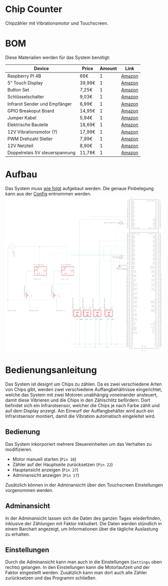 # Chip Counter

Chipzähler mit Vibrationsmotor und Touchscreen.

# BOM

Diese Materialien werden für das System benötigt:

| Device                         | Price  | Amount | Link                                                                                                                                                                                                                                                                                                                                                                                                                                                                                                                                                                                                                                                                                                                                   |
|--------------------------------|--------|--------|----------------------------------------------------------------------------------------------------------------------------------------------------------------------------------------------------------------------------------------------------------------------------------------------------------------------------------------------------------------------------------------------------------------------------------------------------------------------------------------------------------------------------------------------------------------------------------------------------------------------------------------------------------------------------------------------------------------------------------------|
| Raspberry PI 4B                | 66€    | 1      | [Amazon](https://www.amazon.de/Raspberry-Pi-ARM-Cortex-A72-Bluetooth-Micro-HDMI/dp/B07TC2BK1X/ref=sr_1_5?__mk_de_DE=%C3%85M%C3%85%C5%BD%C3%95%C3%91&crid=S10T9NMYUJLU&dib=eyJ2IjoiMSJ9.1UC1W5_zecYpKMlGIP7RLntnbY2FzwGMy1Miiy5XufC-c31GWVChQfnTsqR93XUYZXAFRSAn8F94lipW-hcpUEOu2EtuGqtMV-ELfLTizRyyDhaELjphD8D5gQfOed8uIu0Dm3IvZ37k9pel69QmW8cRXaSSpUuDzArWnIRDuTedcRmF1mon52yOm-X6oCxk3C5HRmOgruiFEq1if9Q0qzTQ3UrlvRO2OemAbPmBYZeAMlDJyJ97oc6R_ySvcggLmvv931uZIZkrGNlSNA0y-1cFzTowsu4KFZa9EqJLBo8.KmxMvNYHCx0sDy0MEZSJNWzJRwZ5ayMvOmIcgazh8pE&dib_tag=se&keywords=raspberry+pi+4&qid=1717599767&sprefix=raspberry+pi+4,aps,85&sr=8-5)                                                                                                 |
| 5" Touch Display               | 39,99€ | 1      | [Amazon](https://www.amazon.de/ELECROW-Touchscreen-Monitor-Raspberry-Kompatibel/dp/B0CZ6L8DNJ/ref=sr_1_10?__mk_de_DE=%C3%85M%C3%85%C5%BD%C3%95%C3%91&crid=2IJR43BP3A1YJ&dib=eyJ2IjoiMSJ9._Lukts8pcMVVrcI5-RfLXp5QqfEwlRYuXCevrd4oNQVUFNWfjKSOIFSV1zRgW5eifA7sHJ2xzacg5_w8dq1GDNyV5Tsw1PgIb6EJCvi6l_jYdDvzKfNjY0QSy-JBR3tSe79uCfntfw6wyKbe7tSwKyHYgO1jLyDiEZLL7_i0exEEUobicsV_vqWZo4P020jOav6EE35JziGzS9rU5_7GTnJu0TX-5s5coiV4uWJqGDabDXrtNl72ZSkzfsgKOjCNWWZ3_wcHnDShu98V4Wfe8YbxT_f6KtotIE4TKW2A3Tw.Vq_RSJEl-uHmWJRMpqUBijQGOMg9URoRp1fz_v1f_xI&dib_tag=se&keywords=raspberry+pi+touch+display&qid=1717599903&sprefix=raspberry+pi+touch+display,aps,91&sr=8-10)                                                                      |
| Button Set                     | 7,25€  | 1      | [Amazon](https://www.amazon.de/RUNCCI-YUN-Momentanen-Druckschalter%EF%BC%8CMini-DruckTaster-Wasserdicht/dp/B0825RCZJS/ref=sr_1_1?__mk_de_DE=%C3%85M%C3%85%C5%BD%C3%95%C3%91&crid=1MFY2S2JLO0L6&dib=eyJ2IjoiMSJ9.t5DhmddPxOJ7YF70kViIaEVbLRg4hk5xKL4nl_EquXliHHRenM8C_C5gsssK-oP6qeOoS4uHoyvGEU9TXklOqrMqfkn7lq4US1TlkK44D8bfmSXr4kxFISrmC-Pt2mbpYP1gJXlGbTQI1nAexv5MGwqU1ijx37IGRVZQjIAodzTTM0grkz9zsvNdpvf35ehkAmwexN3e5CilEw-PsndEkvgdFBY_t_NWlQRUr0fs2P1-LAOeBQKCy_2uehuBtafAoW1tbowHdCeDmqXNP6Zw6e8NMiUxrTxV9Z0rOxcTwns.JkYH_LyI5KfRWBJBIAxUoF8EJYM01C6TKA63ZWPpAvs&dib_tag=se&keywords=raspberry+pi+button&qid=1717600059&sprefix=raspberry+pi+b,aps,573&sr=8-1)                                                                  |
| Schlüsselschalter              | 9,03€  | 1      | [Amazon](https://www.amazon.de/Create-idea-Edelstahl-Vollmetall-Verriegelnder-Edelstahl-Metall-Schl%C3%BCsselschalter/dp/B0D35B4ZCB/ref=sr_1_6?__mk_de_DE=%C3%85M%C3%85%C5%BD%C3%95%C3%91&crid=1NFA1ZM8CSCQP&dib=eyJ2IjoiMSJ9.V5_-h8aNh87dyKb46Rx8HuQMcVPZ9XjQh3bxBR6o0Bk3sn1HcDGx4Uaa3Vh64KfDSJeJb49JPDRn0Wg8wggksEVoThaEwlbiVWN8J5y3sT5wfS4nhmBPEFYKFkFXyqX_y9_nFIn-oYVSNfBLWBoXKQaXGxpTtNi3MH-89vDLuZU1et1Pngq-Al2TwZhLpjgrOBdGHRML9H45Bzut3zgysJKjdTw1BdU3jzgUl4cECTYhhpVgiZhVCq698QH_BC__gXvhCuzUbsQXInq43Lb_sLefIzRxBpue9k53jUpQO9Q.ffEUV-J6x8xeW18fP2unO7B0Ffk-hMWiStZBbhY8Phc&dib_tag=se&keywords=schl%C3%BCsselschalter+3+positionen&qid=1717600822&sprefix=schl%C3%BCsselschalter+3+positionen+,aps,75&sr=8-6&th=1)          |
| Infrarot Sender und Empfänger  | 6,99€  | 1      | [Amazon](https://www.amazon.de/BOJACK-Infrarot-Emitter-IR-lampe-Empf%C3%A4ngerdiode-Infrarot-Emissions-Empf%C3%A4ngerr%C3%B6hre/dp/B08Y6Y9S5Q/ref=sr_1_1?__mk_de_DE=%C3%85M%C3%85%C5%BD%C3%95%C3%91&crid=1G44VE73ZOEJS&dib=eyJ2IjoiMSJ9.iuzWWHHoqyO63tQV84g0reX71GGWwpDS22-BIh-qwsKroK_77tS2CrTuwNGgWs41lX33iZFagdwLr6kJpDbsFc2XN1K8fuLPSGzqHSYkpHpCRO8IH4QRamC2vDFlHE-mK1rYP6HQnHCEL7L6T1UaChL4jApzd98WmI5n0Na9o_RQnsfKRT9Il184KRz0ynY_mfgrr_-iAkzRPh0nzzx9-WQQ9xpIR0lnqnzaWPxsxctjIM2Xfo7wTvV5w-_QoROvqPmS3CeRKeEdLKrUHI31yz2ud4vjDWjfoz_ql1k8K5w.eWHp2PYG6b1pyq7v3GPafsTXTUPh5b5SE9zkLxYQaRo&dib_tag=se&keywords=raspberry+pi+infrared+beam&qid=1717601249&sprefix=raspberry+pi+infrared+beam,aps,212&sr=8-1)                       |
| GPIO Breakoput Board           | 14,95€ | 1      | [Amazon](https://www.amazon.de/FREENOVE-Breakout-Raspberry-Terminal-Status/dp/B0BFB618CJ/ref=sr_1_4?crid=1W7LU3L7EYH15&dib=eyJ2IjoiMSJ9.WyV1zZpULPT770-AF3VQwANkxJbGxllTvTzcbHFWVLCUoEkTEDUsRwHVVfWH9vhGsrtklw4OIUJ6woSuPTXPDs0o3pfh8q6iH3FB2TG87d8Cv7kXQxBcSJDK8d9wlgHUO5mUanLJ_6EsDfKqhDN4kTmwJ1DJr8Rmk51fqSs6--2BtpMwA_GO0Mq3F2DSQjEon7BtyhJ0ysGHm6-7OtbpPy6v4tdelMF7G8amQfYset3faxtWsGLXwFLUGrkxjiZsP2T8keNF8gMv9pgS3G4Vge8NMiUxrTxV9Z0rOxcTwns.BtHoSEx60asZSi_2KHzPfpsM5RMt0AtQKoybmRX3NZg&dib_tag=se&keywords=raspberry+pi+4+gpio+breakout&qid=1717601478&sprefix=raspberri+pi+4+gpio+break,aps,172&sr=8-4)                                                                                                                      |
| Jumper Kabel                   | 5,94€  | 1      | [Amazon](https://www.amazon.de/Female-Female-Male-Female-Male-Male-Steckbr%C3%BCcken-Drahtbr%C3%BCcken-bunt/dp/B01EV70C78/ref=sr_1_6?__mk_de_DE=%C3%85M%C3%85%C5%BD%C3%95%C3%91&crid=1H8AK2O3YGVRQ&dib=eyJ2IjoiMSJ9.YkJGGaT6C6WFjyXfDkQJR983TvUgVBGHgrCw5goe9P4P-pORv5R7vYJxtH06f5697bmLJpB0-9Eg0EjgmKiB0ice_MQIKqi_g1QlW7KXxMPbHV3GLc8NpFDUp1_ZQtW9nz1ptqky65FR9S4_5TtQJ4y3-hAQuRB1uml9m4jjyd6-_8MExrR5MIEJir1pbX7uf5sqp7xlHqRrcUAZuSeykHO3vtvsGwdludpVNv35Rkyd7II8e7EJJOIMVDKXyBguUHVQKwAaOS9RCAe8auTrogISqlh2irb5_45y4YAJmvk.42vu6HdKJ5ELTvL-9KlYiqz-mZVL_9MQ1PGIholPmGk&dib_tag=se&keywords=raspberry+pi+4+jumper+wires&qid=1717601593&sprefix=raspberry+pi+4+jumper+wires,aps,278&sr=8-6)                                         |
| Elektrische Bauteile           | 18,69€ | 1      | [Amazon](https://www.amazon.de/Elektronisches-Bauelemente-Set-Transistor-Elektrolytkondensatoren-Widerst%C3%A4nde-Bauelemente-Sortiment/dp/B09GVZ4STX/ref=sr_1_9?__mk_de_DE=%C3%85M%C3%85%C5%BD%C3%95%C3%91&crid=3A3X7BHYX45UK&dib=eyJ2IjoiMSJ9.RIqZfiEtLVPyPzeiMSLI2vdKb11EZkSW9Ck6AIN6VkuMOzjVytj5co6LVB11_iVwwbLSuTfc7ZG-UOwMEeq1LZBHukEeb4XKVpEolJleRhZ_eDf4ltLqXJDpL5eF5-LcQFZDnmignOPCLz_uZoWomWeSGijwAtrfBcnIPBecw-ccL9KjyGL-3_kOPY-m4MTKLOflCy6iqT6GJqFUDss1XRMrcWJfqGygWUn-f7qAvflpm262uTrPg2Sbfiac5N0Tpl2NOcOfd7RrUcOTsTP1jfQFSQaIxtcFGAC-_ZO_m_M._wRx5pvgc_MqEr537PVj94RuOCp-YxHWmDdsSPe-Krc&dib_tag=se&keywords=widerstand+und+kapazit%C3%A4t+set&qid=1717601722&sprefix=widerstand+und+kapazit%C3%A4t+set,aps,152&sr=8-9) |
| 12V Vibrationsmotor (?)        | 17,99€ | 1      | [Amazon](https://www.amazon.de/ICQUANZX-Gleichstrom-Vibrationsmotor-drehmomentstarke-Vibrationsmotoren-eisenrotierenden/dp/B0824V4M4R/ref=sr_1_20?__mk_de_DE=%C3%85M%C3%85%C5%BD%C3%95%C3%91&crid=3QE7G3FHDL5ZQ&dib=eyJ2IjoiMSJ9.h-xg7aFbO--_CAddeJKIJr4w2Z--hfHIHXim1VNWlt_INQ5uv_vjsnclQk1n-D-qvYCnIxtWufPXq2MT2CQ4bvwNHaogQyN6dW6vws0aaxnNRlHcK-O-CNZN4UtQElqMbhkowthgiKYw9_zazOApIBdNnaiiH8kGW8AsYQ8wmDzZoVRz5meWhoLeyxiSB2X42p_IEBbezhaB-Cph6dC1K226tE75hSxvjpOA-2LsE5hYE-F2wQvEasd04-u1dQbuH6yPB4TtgnBNooRNqV538yoM2F_gWyOTCie2aaU_AHo.f9tbRIZlHIC9JQwQQjoc1XhZ3EV2C5daqQzF_aBWdWk&dib_tag=se&keywords=elektromotor+r%C3%BCttelplatte&qid=1717601914&sprefix=elektromotor+r%C3%BCttelplatte,aps,125&sr=8-20)                     |
| PWM Drehzahl Steller           | 7,99€  | 1      | [Amazon](https://www.amazon.de/WayinTop-Drehzahlsteller-Geschwindigkeitsregler-Niederspannungs-Steuerungsmodul/dp/B07ZPRM23X/ref=pd_bxgy_d_sccl_1/259-2419948-4853506?pd_rd_w=NoFqN&content-id=amzn1.sym.d6531279-1f86-4ae1-b1f7-8ab9db04b1a0&pf_rd_p=d6531279-1f86-4ae1-b1f7-8ab9db04b1a0&pf_rd_r=F1CQA05XE0QS9KPERNR6&pd_rd_wg=6BWMA&pd_rd_r=55bac055-6606-44a8-a670-1c25cd31f45a&pd_rd_i=B07ZPRM23X&psc=1)                                                                                                                                                                                                                                                                                                                          |
| 12V Netzteil                   | 8,90€  | 1      | [Amazon](https://www.amazon.de/Spannungswandler-Netzteil-f%C3%BCr-LED-Streifen-220/dp/B01G0Q3RWU/ref=pd_bxgy_d_sccl_1/259-2419948-4853506?pd_rd_w=GxAxn&content-id=amzn1.sym.d6531279-1f86-4ae1-b1f7-8ab9db04b1a0&pf_rd_p=d6531279-1f86-4ae1-b1f7-8ab9db04b1a0&pf_rd_r=CHF2AV4AG6B50NWTJRZM&pd_rd_wg=GG3MY&pd_rd_r=08aa7d9f-4108-4518-9d08-2113a204514c&pd_rd_i=B01G0Q3RWU&psc=1)                                                                                                                                                                                                                                                                                                                                                      |
| Doppelrelais 5V steuerspannung | 11,78€ | 1      | [Amazon](https://www.amazon.de/dp/B07QYLN6LD?psc=1)                                                                                                                                                                                                                                                                                                                                                                                                                                                                                                                                                                                                                                                                                    |

# Aufbau
Das System muss [wie folgt](schemactics/chip_counter.png) aufgebaut werden. Die genaue Pinbelegung kann aus der [Config](assets/config.toml)
entnommen werden.
![](schematics/chip_counter.png)

# Bedienungsanleitung

Das System ist designt um Chips zu zählen. Da es zwei verschiedene Arten von
Chips gibt, werden zwei verschiedene Auffangbehältnisse eingerichtet, welche das 
System mit zwei Motoren unabhängig voneinander ansteuert, damit diese Vibrieren und
die Chips in den Zählschlitz befördern. Dort befindet sich ein Infrarotsensor, welcher 
die Chips je nach Farbe zählt und auf dem Display anzeigt. Am Einwurf der Auffangbehälter 
wird auch ein Infrarotsensor montiert, damit die Vibration automatisch eingeleitet wird.

## Bedienung
Das System inkorporiert mehrere Steuereinheiten um das Verhalten zu modifizieren.

* Motor manuell starten (`Pin 10`)
* Zähler auf der Hauptseite zurücksetzen (`Pin 22`)
* Hauptansicht anzeigen (`Pin 27`)
* Adminansicht anzeigen (`Pin 17`)

Zusätzlich können in der Adminansicht über den Touchscreen Einstellungen vorgenommen werden.

## Adminansicht

In der Adminansicht lassen sich die Daten des ganzen Tages wiederfinden, inklusive der Zählungen 
mit Faktor inkludiert. Die Daten werden stündlich in einem Barchart angezeigt, um Informationen
über die tägliche Auslastung zu erhalten. 

## Einstellungen

Durch die Adminansicht kann man auch in die Einstellungen (`Settings` oben rechts) gelangen.
In den Einstellungen kann die Motorlaufzeit und der Faktor eingestellt werden.
Zusätzlich kann man dort auch alle Zähler zurücksetzen und das Programm schließen.
